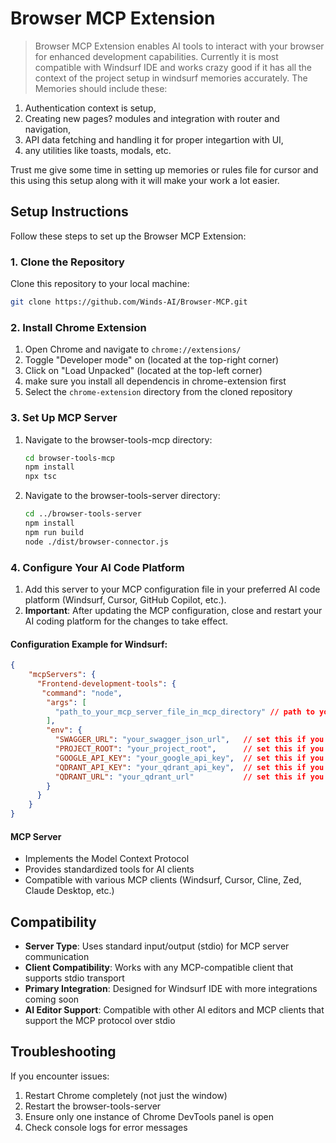 # Browser MCP Extension

> Browser MCP Extension enables AI tools to interact with your browser for enhanced development capabilities. Currently it is most compatible with Windsurf IDE and works crazy good if it has all the context of the project setup in windsurf memories accurately. The Memories should include these:
1. Authentication context is setup,
2. Creating new pages? modules and integration with router and navigation,
3. API data fetching and handling it for proper integartion with UI,
4. any utilities like toasts, modals, etc.

Trust me give some time in setting up memories or rules file for cursor and this using this setup along with it will make your work a lot easier.

## Setup Instructions

Follow these steps to set up the Browser MCP Extension:

### 1. Clone the Repository

Clone this repository to your local machine:

```bash
git clone https://github.com/Winds-AI/Browser-MCP.git
```

### 2. Install Chrome Extension

1. Open Chrome and navigate to `chrome://extensions/`
2. Toggle "Developer mode" on (located at the top-right corner)
3. Click on "Load Unpacked" (located at the top-left corner)
4. make sure you install all dependencis in chrome-extension first
5. Select the `chrome-extension` directory from the cloned repository

### 3. Set Up MCP Server

1. Navigate to the browser-tools-mcp directory:

   ```bash
   cd browser-tools-mcp
   npm install
   npx tsc
   ```
2. Navigate to the browser-tools-server directory:

   ```bash
   cd ../browser-tools-server
   npm install
   npm run build
   node ./dist/browser-connector.js
   ```

### 4. Configure Your AI Code Platform

1. Add this server to your MCP configuration file in your preferred AI code platform (Windsurf, Cursor, GitHub Copilot, etc.).
2. **Important**: After updating the MCP configuration, close and restart your AI coding platform for the changes to take effect.

#### Configuration Example for Windsurf:

```json
{
    "mcpServers": {
      "Frontend-development-tools": {
       "command": "node",
        "args": [
          "path_to_your_mcp_server_file_in_mcp_directory" // path to your mcp-server.js file from browser-tools-mcp directory
        ],
        "env": {
          "SWAGGER_URL": "your_swagger_json_url",   // set this if you want to use searchApiDocs tool else comment this line
          "PROJECT_ROOT": "your_project_root",      // set this if you want to use analyzeImageFile tool else comment this line
          "GOOGLE_API_KEY": "your_google_api_key",  // set this if you want to use ingestFrdDocument, getFrdIngestionStatus,  tool else comment this line
          "QDRANT_API_KEY": "your_qdrant_api_key",  // set this if you want to use ingestFrdDocument, getFrdIngestionStatus,  tool else comment this line
          "QDRANT_URL": "your_qdrant_url"           // set this if you want to use ingestFrdDocument, getFrdIngestionStatus,  tool else comment this line. (defaults to http://localhost:6333 for local running QDrant)
        }
      }
    }
}
```

#### MCP Server

- Implements the Model Context Protocol
- Provides standardized tools for AI clients
- Compatible with various MCP clients (Windsurf, Cursor, Cline, Zed, Claude Desktop, etc.)

## Compatibility

- **Server Type**: Uses standard input/output (stdio) for MCP server communication
- **Client Compatibility**: Works with any MCP-compatible client that supports stdio transport
- **Primary Integration**: Designed for Windsurf IDE with more integrations coming soon
- **AI Editor Support**: Compatible with other AI editors and MCP clients that support the MCP protocol over stdio

## Troubleshooting

If you encounter issues:

1. Restart Chrome completely (not just the window)
2. Restart the browser-tools-server
3. Ensure only one instance of Chrome DevTools panel is open
4. Check console logs for error messages
